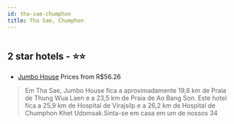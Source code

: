 ```yaml
---
id: tha-sae-chumphon
title: Tha Sae, Chumphon
---
```


<center><img src="https://i.travelapi.com/hotels/26000000/25070000/25063300/25063226/82a39525_z.jpg" alt="" /></center>


##  2 star hotels - ⭐️⭐️

-    [Jumbo House](https://www.hurb.com/br/aud/https://www.hurb.com/br/hotels/tha-sae/jumbo-house-HT-PWKQ?cmp=18055) Prices from R$56.26
   > Em Tha Sae, Jumbo House fica a aproximadamente 19,8 km de Praia de Thung Wua Laen e a 23,5 km de Praia de Ao Bang Son.  Este hotel fica a 25,9 km de Hospital de Virajsilp e a 26,2 km de Hospital de Chumphon Khet Udomsak.Sinta-se em casa em um de nossos 34
